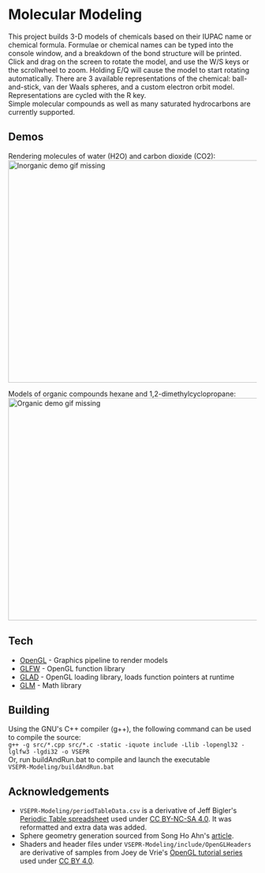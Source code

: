 # Molecular Modeling

This project builds 3-D models of chemicals based on their IUPAC name or chemical formula.
Formulae or chemical names can be typed into the console window, and a breakdown of the bond structure will be printed. 
Click and drag on the screen to rotate the model, and use the W/S keys or the scrollwheel to zoom. Holding E/Q will cause the model to start rotating automatically.
There are 3 available representations of the chemical: ball-and-stick, van der Waals spheres, and a custom electron orbit model. Representations are cycled with the R key.  
Simple molecular compounds as well as many saturated hydrocarbons are currently supported.  
  
## Demos

Rendering molecules of water (H2O) and carbon dioxide (CO2):  
<img src="Media/InorganicDemo.gif" width="600" height="450" alt="Inorganic demo gif missing" />

Models of organic compounds hexane and 1,2-dimethylcyclopropane:  
<img src="Media/OrganicDemo.gif" width="600" height="450" alt="Organic demo gif missing" />

## Tech
- [OpenGL](https://www.opengl.org/) - Graphics pipeline to render models
- [GLFW](https://www.glfw.org/) - OpenGL function library
- [GLAD](https://github.com/Dav1dde/glad) - OpenGL loading library, loads function pointers at runtime
- [GLM](https://glm.g-truc.net/0.9.8/index.html) - Math library

## Building
Using the GNU's C++ compiler (g++), the following command can be used to compile the source:  
```g++ -g src/*.cpp src/*.c -static -iquote include -Llib -lopengl32 -lglfw3 -lgdi32 -o VSEPR```  
Or, run buildAndRun.bat to compile and launch the executable  
```VSEPR-Modeling/buildAndRun.bat```

## Acknowledgements
- `VSEPR-Modeling/periodTableData.csv` is a derivative of Jeff Bigler's [Periodic Table spreadsheet](http://www.mrbigler.com/documents/Periodic-Table.xls) used under [CC BY-NC-SA 4.0](https://creativecommons.org/licenses/by-nc-sa/4.0/). It was reformatted and extra data was added.
- Sphere geometry generation sourced from Song Ho Ahn's [article](http://www.songho.ca/opengl/gl_sphere.html).
- Shaders and header files under `VSEPR-Modeling/include/OpenGLHeaders` are derivative of samples from Joey de Vrie's [OpenGL tutorial series](https://learnopengl.com/Introduction) used under [CC BY 4.0](https://creativecommons.org/licenses/by/4.0/).
